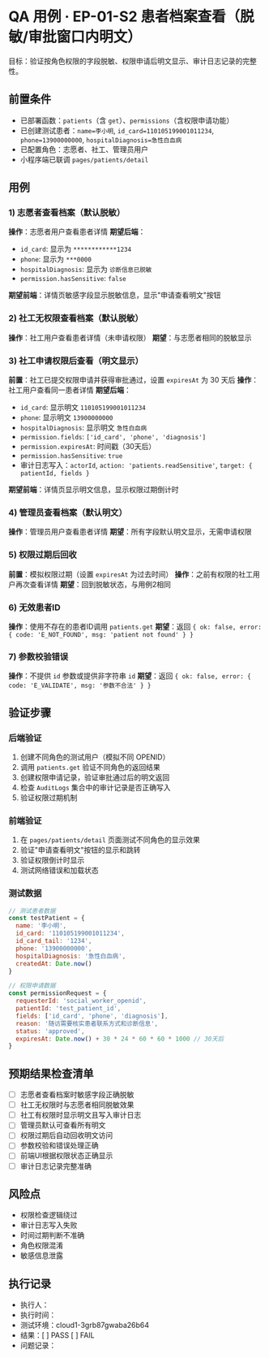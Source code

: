 # QA 用例 · EP-01-S2 患者档案查看（脱敏/审批窗口内明文）

目标：验证按角色权限的字段脱敏、权限申请后明文显示、审计日志记录的完整性。

## 前置条件
- 已部署函数：`patients`（含 `get`）、`permissions`（含权限申请功能）
- 已创建测试患者：`name=李小明`, `id_card=110105199001011234`, `phone=13900000000`, `hospitalDiagnosis=急性白血病`
- 已配置角色：志愿者、社工、管理员用户
- 小程序端已联调 `pages/patients/detail`

## 用例

### 1) 志愿者查看档案（默认脱敏）
**操作**：志愿者用户查看患者详情
**期望后端**：
- `id_card`: 显示为 `************1234`
- `phone`: 显示为 `***0000` 
- `hospitalDiagnosis`: 显示为 `诊断信息已脱敏`
- `permission.hasSensitive`: `false`

**期望前端**：详情页敏感字段显示脱敏信息，显示"申请查看明文"按钮

### 2) 社工无权限查看档案（默认脱敏）
**操作**：社工用户查看患者详情（未申请权限）
**期望**：与志愿者相同的脱敏显示

### 3) 社工申请权限后查看（明文显示）
**前置**：社工已提交权限申请并获得审批通过，设置 `expiresAt` 为 30 天后
**操作**：社工用户查看同一患者详情
**期望后端**：
- `id_card`: 显示明文 `110105199001011234`
- `phone`: 显示明文 `13900000000`
- `hospitalDiagnosis`: 显示明文 `急性白血病`
- `permission.fields`: `['id_card', 'phone', 'diagnosis']`
- `permission.expiresAt`: 时间戳（30天后）
- `permission.hasSensitive`: `true`
- 审计日志写入：`actorId`, `action: 'patients.readSensitive'`, `target: { patientId, fields }`

**期望前端**：详情页显示明文信息，显示权限过期倒计时

### 4) 管理员查看档案（默认明文）
**操作**：管理员用户查看患者详情
**期望**：所有字段默认明文显示，无需申请权限

### 5) 权限过期后回收
**前置**：模拟权限过期（设置 `expiresAt` 为过去时间）
**操作**：之前有权限的社工用户再次查看详情
**期望**：回到脱敏状态，与用例2相同

### 6) 无效患者ID
**操作**：使用不存在的患者ID调用 `patients.get`
**期望**：返回 `{ ok: false, error: { code: 'E_NOT_FOUND', msg: 'patient not found' } }`

### 7) 参数校验错误
**操作**：不提供 `id` 参数或提供非字符串 `id`
**期望**：返回 `{ ok: false, error: { code: 'E_VALIDATE', msg: '参数不合法' } }`

## 验证步骤

### 后端验证
1. 创建不同角色的测试用户（模拟不同 OPENID）
2. 调用 `patients.get` 验证不同角色的返回结果
3. 创建权限申请记录，验证审批通过后的明文返回
4. 检查 `AuditLogs` 集合中的审计记录是否正确写入
5. 验证权限过期机制

### 前端验证
1. 在 `pages/patients/detail` 页面测试不同角色的显示效果
2. 验证"申请查看明文"按钮的显示和跳转
3. 验证权限倒计时显示
4. 测试网络错误和加载状态

### 测试数据
```javascript
// 测试患者数据
const testPatient = {
  name: '李小明',
  id_card: '110105199001011234',
  id_card_tail: '1234',
  phone: '13900000000',
  hospitalDiagnosis: '急性白血病',
  createdAt: Date.now()
}

// 权限申请数据
const permissionRequest = {
  requesterId: 'social_worker_openid',
  patientId: 'test_patient_id',
  fields: ['id_card', 'phone', 'diagnosis'],
  reason: '随访需要核实患者联系方式和诊断信息',
  status: 'approved',
  expiresAt: Date.now() + 30 * 24 * 60 * 60 * 1000 // 30天后
}
```

## 预期结果检查清单

- [ ] 志愿者查看档案时敏感字段正确脱敏
- [ ] 社工无权限时与志愿者相同脱敏效果
- [ ] 社工有权限时显示明文且写入审计日志
- [ ] 管理员默认可查看所有明文
- [ ] 权限过期后自动回收明文访问
- [ ] 参数校验和错误处理正确
- [ ] 前端UI根据权限状态正确显示
- [ ] 审计日志记录完整准确

## 风险点
- 权限检查逻辑绕过
- 审计日志写入失败
- 时间过期判断不准确
- 角色权限混淆
- 敏感信息泄露

## 执行记录
- 执行人：
- 执行时间：
- 测试环境：cloud1-3grb87gwaba26b64
- 结果：[ ] PASS [ ] FAIL
- 问题记录：